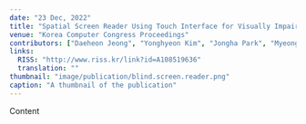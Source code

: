 ```yaml
---
date: "23 Dec, 2022"
title: "Spatial Screen Reader Using Touch Interface for Visually Impaired"
venue: "Korea Computer Congress Proceedings"
contributors: ["Daeheon Jeong", "Yonghyeon Kim", "Jongha Park", "Myeongjae Cho"]
links:
  RISS: "http://www.riss.kr/link?id=A108519636"
  translation: ""
thumbnail: "image/publication/blind.screen.reader.png"
caption: "A thumbnail of the publication"
---
```


Content